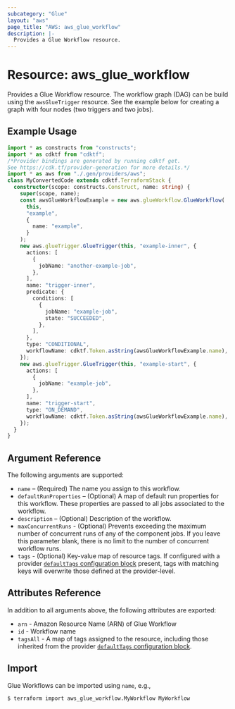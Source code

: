 ```yaml
---
subcategory: "Glue"
layout: "aws"
page_title: "AWS: aws_glue_workflow"
description: |-
  Provides a Glue Workflow resource.
---
```


# Resource: aws_glue_workflow

Provides a Glue Workflow resource.
The workflow graph (DAG) can be build using the `awsGlueTrigger` resource.
See the example below for creating a graph with four nodes (two triggers and two jobs).

## Example Usage

```typescript
import * as constructs from "constructs";
import * as cdktf from "cdktf";
/*Provider bindings are generated by running cdktf get.
See https://cdk.tf/provider-generation for more details.*/
import * as aws from "./.gen/providers/aws";
class MyConvertedCode extends cdktf.TerraformStack {
  constructor(scope: constructs.Construct, name: string) {
    super(scope, name);
    const awsGlueWorkflowExample = new aws.glueWorkflow.GlueWorkflow(
      this,
      "example",
      {
        name: "example",
      }
    );
    new aws.glueTrigger.GlueTrigger(this, "example-inner", {
      actions: [
        {
          jobName: "another-example-job",
        },
      ],
      name: "trigger-inner",
      predicate: {
        conditions: [
          {
            jobName: "example-job",
            state: "SUCCEEDED",
          },
        ],
      },
      type: "CONDITIONAL",
      workflowName: cdktf.Token.asString(awsGlueWorkflowExample.name),
    });
    new aws.glueTrigger.GlueTrigger(this, "example-start", {
      actions: [
        {
          jobName: "example-job",
        },
      ],
      name: "trigger-start",
      type: "ON_DEMAND",
      workflowName: cdktf.Token.asString(awsGlueWorkflowExample.name),
    });
  }
}

```

## Argument Reference

The following arguments are supported:

* `name` – (Required) The name you assign to this workflow.
* `defaultRunProperties` – (Optional) A map of default run properties for this workflow. These properties are passed to all jobs associated to the workflow.
* `description` – (Optional) Description of the workflow.
* `maxConcurrentRuns` - (Optional) Prevents exceeding the maximum number of concurrent runs of any of the component jobs. If you leave this parameter blank, there is no limit to the number of concurrent workflow runs.
* `tags` - (Optional) Key-value map of resource tags. If configured with a provider [`defaultTags` configuration block](https://registry.terraform.io/providers/hashicorp/aws/latest/docs#default_tags-configuration-block) present, tags with matching keys will overwrite those defined at the provider-level.

## Attributes Reference

In addition to all arguments above, the following attributes are exported:

* `arn` - Amazon Resource Name (ARN) of Glue Workflow
* `id` - Workflow name
* `tagsAll` - A map of tags assigned to the resource, including those inherited from the provider [`defaultTags` configuration block](https://registry.terraform.io/providers/hashicorp/aws/latest/docs#default_tags-configuration-block).

## Import

Glue Workflows can be imported using `name`, e.g.,

```
$ terraform import aws_glue_workflow.MyWorkflow MyWorkflow
```

<!-- cache-key: cdktf-0.17.0-pre.15 input-c4911c2e3f06ceb9dbd8856fc50b44f7163f20f05c489813129e3ab6d20d7237 -->